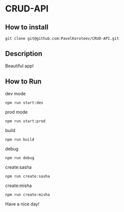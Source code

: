 # CRUD-API

## How to install

```
git clone git@github.com:PavelKoroteev/CRUD-API.git
```

## Description
Beautiful app!

## How to Run

dev mode
```
npm run start:dev
```

prod mode
```
npm run start:prod
```

build
```
npm run build
```

debug
```
npm run debug
```

create:sasha
```
npm run create:sasha
```

create:misha
```
npm run create:misha
```

Have a nice day!

